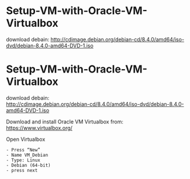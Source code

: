 # Setup-VM-with-Oracle-VM-Virtualbox

download debain:
http://cdimage.debian.org/debian-cd/8.4.0/amd64/iso-dvd/debian-8.4.0-amd64-DVD-1.iso

# Setup-VM-with-Oracle-VM-Virtualbox

download debain:\
http://cdimage.debian.org/debian-cd/8.4.0/amd64/iso-dvd/debian-8.4.0-amd64-DVD-1.iso

Download and install Oracle VM Virtualbox from:\
https://www.virtualbox.org/

Open Virtualbox

    - Press “New”
    - Name VM_Debian
    - Type: Linux
    - Debian (64-bit)
    - press next
